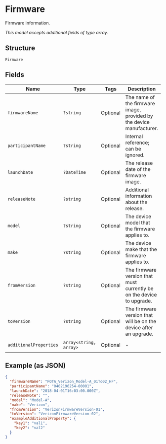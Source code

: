 
# Firmware

Firmware information.

*This model accepts additional fields of type array.*

## Structure

`Firmware`

## Fields

| Name | Type | Tags | Description | Getter | Setter |
|  --- | --- | --- | --- | --- | --- |
| `firmwareName` | `?string` | Optional | The name of the firmware image, provided by the device manufacturer. | getFirmwareName(): ?string | setFirmwareName(?string firmwareName): void |
| `participantName` | `?string` | Optional | Internal reference; can be ignored. | getParticipantName(): ?string | setParticipantName(?string participantName): void |
| `launchDate` | `?DateTime` | Optional | The release date of the firmware image. | getLaunchDate(): ?\DateTime | setLaunchDate(?\DateTime launchDate): void |
| `releaseNote` | `?string` | Optional | Additional information about the release. | getReleaseNote(): ?string | setReleaseNote(?string releaseNote): void |
| `model` | `?string` | Optional | The device model that the firmware applies to. | getModel(): ?string | setModel(?string model): void |
| `make` | `?string` | Optional | The device make that the firmware applies to. | getMake(): ?string | setMake(?string make): void |
| `fromVersion` | `?string` | Optional | The firmware version that must currently be on the device to upgrade. | getFromVersion(): ?string | setFromVersion(?string fromVersion): void |
| `toVersion` | `?string` | Optional | The firmware version that will be on the device after an upgrade. | getToVersion(): ?string | setToVersion(?string toVersion): void |
| `additionalProperties` | `array<string, array>` | Optional | - | findAdditionalProperty(string key): array | additionalProperty(string key, array value): void |

## Example (as JSON)

```json
{
  "firmwareName": "FOTA_Verizon_Model-A_01To02_HF",
  "participantName": "0402196254-00001",
  "launchDate": "2018-04-01T16:03:00.000Z",
  "releaseNote": "",
  "model": "Model-A",
  "make": "Verizon",
  "fromVersion": "VerizonFirmwareVersion-01",
  "toVersion": "VerizonFirmwareVersion-02",
  "exampleAdditionalProperty": {
    "key1": "val1",
    "key2": "val2"
  }
}
```


